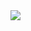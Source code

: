 
 
<img align="left" src="https://github.com/ProyectilMx/Template_HW/blob/main/imagenes/ESQUEMATICO.jpg"/>


